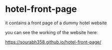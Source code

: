# hotel-front-page
it contains a front page of a dummy hotel website

you can see the working of the website here:

https://sourabh358.github.io/hotel-front-page/
